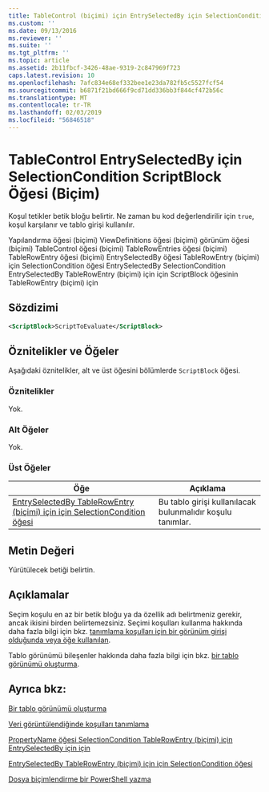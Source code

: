 ```yaml
---
title: TableControl (biçimi) için EntrySelectedBy için SelectionCondition için ScriptBlock öğesi | Microsoft Docs
ms.custom: ''
ms.date: 09/13/2016
ms.reviewer: ''
ms.suite: ''
ms.tgt_pltfrm: ''
ms.topic: article
ms.assetid: 2b11fbcf-3426-48ae-9319-2c847969f723
caps.latest.revision: 10
ms.openlocfilehash: 7afc834e68ef332bee1e23da782fb5c5527fcf54
ms.sourcegitcommit: b6871f21bd666f9cd71dd336bb3f844cf472b56c
ms.translationtype: MT
ms.contentlocale: tr-TR
ms.lasthandoff: 02/03/2019
ms.locfileid: "56846518"
---
```

# <a name="scriptblock-element-for-selectioncondition-for-entryselectedby-for-tablecontrol-format"></a>TableControl EntrySelectedBy için SelectionCondition ScriptBlock Öğesi (Biçim)

Koşul tetikler betik bloğu belirtir. Ne zaman bu kod değerlendirilir için `true`, koşul karşılanır ve tablo girişi kullanılır.

Yapılandırma öğesi (biçimi) ViewDefinitions öğesi (biçimi) görünüm öğesi (biçimi) TableControl öğesi (biçimi) TableRowEntries öğesi (biçimi) TableRowEntry öğesi (biçimi) EntrySelectedBy öğesi TableRowEntry (biçimi) için SelectionCondition öğesi EntrySelectedBy SelectionCondition EntrySelectedBy TableRowEntry (biçimi) için için ScriptBlock öğesinin TableRowEntry (biçimi) için

## <a name="syntax"></a>Sözdizimi

```xml
<ScriptBlock>ScriptToEvaluate</ScriptBlock>
```

## <a name="attributes-and-elements"></a>Öznitelikler ve Öğeler

Aşağıdaki öznitelikler, alt ve üst öğesini bölümlerde `ScriptBlock` öğesi.

### <a name="attributes"></a>Öznitelikler

Yok.

### <a name="child-elements"></a>Alt Öğeler

Yok.

### <a name="parent-elements"></a>Üst Öğeler

|Öğe|Açıklama|
|-------------|-----------------|
|[EntrySelectedBy TableRowEntry (biçimi) için için SelectionCondition öğesi](./selectioncondition-element-for-entryselectedby-for-tablecontrol-format.md)|Bu tablo girişi kullanılacak bulunmalıdır koşulu tanımlar.|

## <a name="text-value"></a>Metin Değeri

Yürütülecek betiği belirtin.

## <a name="remarks"></a>Açıklamalar

Seçim koşulu en az bir betik bloğu ya da özellik adı belirtmeniz gerekir, ancak ikisini birden belirtemezsiniz. Seçimi koşulları kullanma hakkında daha fazla bilgi için bkz. [tanımlama koşulları için bir görünüm girişi olduğunda veya öğe kullanılan](./defining-conditions-for-displaying-data.md).

Tablo görünümü bileşenler hakkında daha fazla bilgi için bkz. [bir tablo görünümü oluşturma](./creating-a-table-view.md).

## <a name="see-also"></a>Ayrıca bkz:

[Bir tablo görünümü oluşturma](./creating-a-table-view.md)

[Veri görüntülendiğinde koşulları tanımlama](./defining-conditions-for-displaying-data.md)

[PropertyName öğesi SelectionCondition TableRowEntry (biçimi) için EntrySelectedBy için için](./propertyname-element-for-selectioncondition-for-entryselectedby-for-tablerowentry-format.md)

[EntrySelectedBy TableRowEntry (biçimi) için için SelectionCondition öğesi](./selectioncondition-element-for-entryselectedby-for-tablecontrol-format.md)

[Dosya biçimlendirme bir PowerShell yazma](./writing-a-powershell-formatting-file.md)
